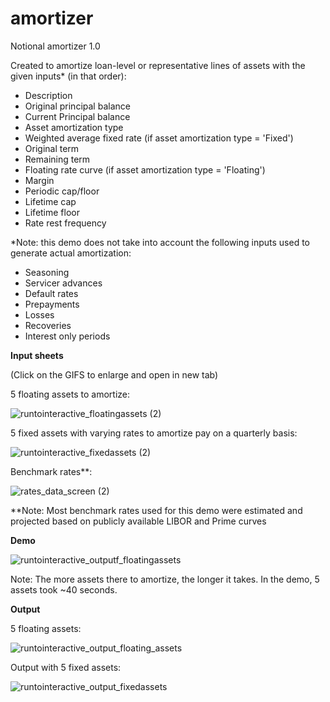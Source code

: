 # amortizer
Notional amortizer 1.0


Created to amortize loan-level or representative lines of assets with the given inputs* (in that order):
- Description
- Original principal balance
- Current Principal balance
- Asset amortization type
- Weighted average fixed rate (if asset amortization type = 'Fixed')
- Original term
- Remaining term
- Floating rate curve (if asset amortization type = 'Floating')
- Margin
- Periodic cap/floor
- Lifetime cap
- Lifetime floor
- Rate rest frequency


*Note: this demo does not take into account the following inputs used to generate actual amortization:



- Seasoning
- Servicer advances
- Default rates
- Prepayments
- Losses
- Recoveries
- Interest only periods




**Input sheets**

(Click on the GIFS to enlarge and open in new tab)

5 floating assets to amortize:

![runtointeractive_floatingassets (2)](https://github.com/jtwag-041/amortizer/assets/48776287/2c38f2f6-91f6-4d2f-b9fc-b2363c54950d)





5 fixed assets with varying rates to amortize pay on a quarterly basis:

![runtointeractive_fixedassets (2)](https://github.com/jtwag-041/amortizer/assets/48776287/d70a8ce2-dd85-4476-88c1-eeacaf477626)




Benchmark rates**: 

![rates_data_screen (2)](https://github.com/jtwag-041/amortizer/assets/48776287/83483ac3-28fa-4845-be66-22b03b43379e)

**Note: Most benchmark rates used for this demo were estimated and projected based on publicly available LIBOR and Prime curves




**Demo**

![runtointeractive_outputf_floatingassets](https://github.com/jtwag-041/amortizer/assets/48776287/458dc9d7-5a14-489b-a6a7-f51a1ead7d7c)


Note: The more assets there to amortize, the longer it takes. In the demo, 5 assets took ~40 seconds.




**Output**

5 floating assets:

![runtointeractive_output_floating_assets](https://github.com/jtwag-041/amortizer/assets/48776287/6df43b88-6d7a-4151-abfe-5424b10c331c)



Output with 5 fixed assets:

![runtointeractive_output_fixedassets](https://github.com/jtwag-041/amortizer/assets/48776287/249dc11a-eb93-40f7-9fcd-338ce6ba009a)






